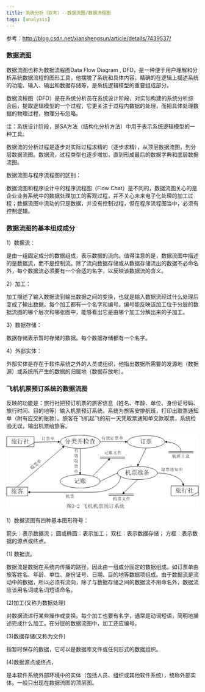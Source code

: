 ```yaml
---
title: 系统分析（软考）--数据流图/数据流程图
tags: [analysis]
---
```


参考：http://blog.csdn.net/xianshengsun/article/details/7439537/

### 数据流图

数据流图也称为数据流程图Data Flow Diagram , DFD，是一种便于用户理解和分析系统数据流程的图形工具，他摆脱了系统和具体内容，精确的在逻辑上描述系统的功能、输入、输出和数据存储等，是系统逻辑模型的重要组成部分。

数据流程图（DFD）是在系统分析员在系统设计阶段，对实际构建的系统分析综合后，提取逻辑模型的一个过程，它更关注于过程内数据的处理，而把具体处理数据的物理过程，物理分布忽略。

注：系统设计阶段，是SA方法（结构化分析方法）中用于表示系统逻辑模型的一种工具。

数据流的分析过程是逐步对实际过程求精的（逐步求精），从顶层数据流图，到分层数据流图。数据流，过程类型也逐步增加，直到形成最后的数据字典和底层数据流图。

数据流图与程序流程图的区别：

数据流图和程序设计中的程序流程图（Flow Chat）是不同的，数据流图关心的是企业业务系统中的数据处理加工的客观过程，并不关心未来电子化处理的加工过程；数据流图中流动的只是数据，并没有控制过程，但在程序流程图当中，必须有控制逻辑。

### 数据流图的基本组成成分

1）数据流：

是由一组固定成分的数据组成，表示数据的流向。值得注意的是，数据流图中描述的是数据流，而不是控制流。除了流向数据存储或从数据存储流出的数据不必命名外，每个数据流必须要有一个合适的名字，以反映该数据流的含义。

2）加工：

加工描述了输入数据流到输出数据之间的变换，也就是输入数据流经过什么处理后变成了输出数据。每个加工都有一个名字和编号。编号能反映该加工位于分层的数据流图的哪个层次和哪张图中，能够看出它是由哪个加工分解出来的子加工。

3）数据存储：

数据存储表示暂时存储的数据。每个数据存储都有一个名字。

4）外部实体：

外部实体是存在于软件系统之外的人员或组织，他指出数据所需要的发源地（数据源）或系统所产生的数据的归属地（数据存放地）。

### 飞机机票预订系统的数据流图

反映的功能是：旅行社把预订机票的旅客信息（姓名、年龄、单位、身份证号码、旅行时间、目的地等）输入机票预订系统。系统为旅客安排航班，打印出取票通知单（附有应交的账款）。旅客在飞机起飞的前一天凭取票通知单交款取票，系统检验无误，输出机票给旅客。

![](/images/book/tech-analysis/develop/DFD-flysystem.gif)

1）数据流图有四种基本图形符号：

箭头：表示数据流；
圆或椭圆：表示加工；
双杠：表示数据存储；
方框：表示数据的源点或终点。

(1) 数据流。

数据流是数据在系统内传播的路径，因此由一组成分固定的数据组成。如订票单由旅客姓名、年龄、单位、身份证号、日期、目的地等数据项组成。由于数据流是流动中的数据，所以必须有流向，除了与数据存储之间的数据流不用命名外，数据流应该用名词或名词短语命名。

(2)加工(又称为数据处理)

对数据流进行某些操作或变换。每个加工也要有名字，通常是动词短语，简明地描述完成什么加工。在分层的数据流图中，加工还应编号。

(3)数据存储(又称为文件)

指暂时保存的数据，它可以是数据库文件或任何形式的数据组织。

(4)数据源点或终点，

是本软件系统外部环境中的实体（包括人员、组织或其他软件系统），统称外部实体。一般只出现在数据流图的顶层图。